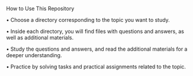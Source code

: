 How to Use This Repository

• Choose a directory corresponding to the topic you want to study.

• Inside each directory, you will find files with questions and answers, as well as additional materials.

• Study the questions and answers, and read the additional materials for a deeper understanding.

• Practice by solving tasks and practical assignments related to the topic.

